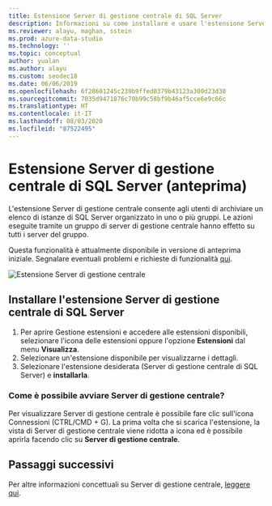 ```yaml
---
title: Estensione Server di gestione centrale di SQL Server
description: Informazioni su come installare e usare l'estensione Server di gestione centrale di SQL Server (anteprima), un'estensione per il raggruppamento di server e l'applicazione di azioni al gruppo.
ms.reviewer: alayu, maghan, sstein
ms.prod: azure-data-studio
ms.technology: ''
ms.topic: conceptual
author: yualan
ms.author: alayu
ms.custom: seodec18
ms.date: 06/06/2019
ms.openlocfilehash: 6f28601245c239b9ffed0379b43123a300d23d30
ms.sourcegitcommit: 7035d9471876c70b99c58bf9b46af5cce6e9c66c
ms.translationtype: HT
ms.contentlocale: it-IT
ms.lasthandoff: 08/03/2020
ms.locfileid: "87522495"
---
```

# <a name="sql-server-central-management-servers-extension-preview"></a>Estensione Server di gestione centrale di SQL Server (anteprima)

L'estensione Server di gestione centrale consente agli utenti di archiviare un elenco di istanze di SQL Server organizzato in uno o più gruppi. Le azioni eseguite tramite un gruppo di server di gestione centrale hanno effetto su tutti i server del gruppo.

Questa funzionalità è attualmente disponibile in versione di anteprima iniziale. Segnalare eventuali problemi e richieste di funzionalità [qui](https://github.com/microsoft/azuredatastudio/issues).

![Estensione Server di gestione centrale](media/sql-server-cms-extension/cms-list.png)

## <a name="install-the-sql-server-central-management-servers-extension"></a>Installare l'estensione Server di gestione centrale di SQL Server

1. Per aprire Gestione estensioni e accedere alle estensioni disponibili, selezionare l'icona delle estensioni oppure l'opzione **Estensioni** dal menu **Visualizza**.
2. Selezionare un'estensione disponibile per visualizzarne i dettagli.
1. Selezionare l'estensione desiderata (Server di gestione centrale di SQL Server) e **installarla**.

### <a name="how-do-i-start-central-management-servers"></a>Come è possibile avviare Server di gestione centrale?
 Per visualizzare Server di gestione centrale è possibile fare clic sull'icona Connessioni (CTRL/CMD + G). La prima volta che si scarica l'estensione, la vista di Server di gestione centrale viene ridotta a icona ed è possibile aprirla facendo clic su **Server di gestione centrale**.

## <a name="next-steps"></a>Passaggi successivi
Per altre informazioni concettuali su Server di gestione centrale, [leggere qui](https://docs.microsoft.com/sql/ssms/register-servers/create-a-central-management-server-and-server-group).


